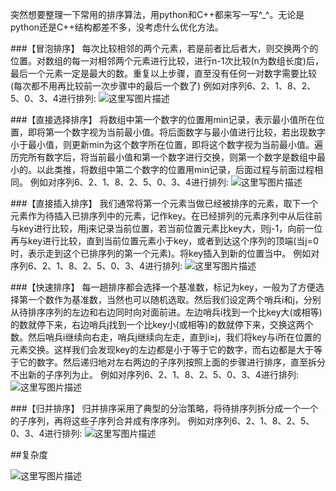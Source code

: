 突然想要整理一下常用的排序算法，用python和C++都来写一写^_^。无论是python还是C++结构都差不多，没考虑什么优化方法。

###【冒泡排序】
每次比较相邻的两个元素，若是前者比后者大，则交换两个的位置。对数组的每一对相邻两个元素进行比较，进行n-1次比较(n为数组长度)后，最后一个元素一定是最大的数。重复以上步骤，直至没有任何一对数字需要比较(每次都不用再比较前一次步骤中的最后一个数了)
例如对序列6、2、1、8、2、5、0、3、4进行排列:
![这里写图片描述](https://img-blog.csdn.net/20180412104655970?watermark/2/text/aHR0cHM6Ly9ibG9nLmNzZG4ubmV0L3UwMTM1OTc5MzE=/font/5a6L5L2T/fontsize/400/fill/I0JBQkFCMA==/dissolve/70)

###【直接选择排序】
将数组中第一个数字的位置用min记录，表示最小值所在位置，即将第一个数字视为当前最小值。将后面数字与最小值进行比较，若出现数字小于最小值，则更新min为这个数字所在位置，即将这个数字视为当前最小值。遍历完所有数字后，将当前最小值和第一个数字进行交换，则第一个数字是数组中最小的。以此类推，将数组中第二个数字的位置用min记录，后面过程与前面过程相同。
例如对序列6、2、1、8、2、5、0、3、4进行排列:
![这里写图片描述](https://img-blog.csdn.net/20180412111804327?watermark/2/text/aHR0cHM6Ly9ibG9nLmNzZG4ubmV0L3UwMTM1OTc5MzE=/font/5a6L5L2T/fontsize/400/fill/I0JBQkFCMA==/dissolve/70)

###【直接插入排序】
我们通常将第一个元素当做已经被排序的元素，取下一个元素作为待插入已排序列中的元素，记作key。在已经排列的元素序列中从后往前与key进行比较，用j来记录当前位置，若当前位置元素比key大，则j-1，向前一位再与key进行比较，直到当前位置元素小于key，或者到达这个序列的顶端(当j=0时，表示走到这个已排序列的第一个元素)。将key插入到新的位置当中。
例如对序列6、2、1、8、2、5、0、3、4进行排列:
![这里写图片描述](https://img-blog.csdn.net/20180412115904364?watermark/2/text/aHR0cHM6Ly9ibG9nLmNzZG4ubmV0L3UwMTM1OTc5MzE=/font/5a6L5L2T/fontsize/400/fill/I0JBQkFCMA==/dissolve/70)


###【快速排序】
每一趟排序都会选择一个基准数，标记为key，一般为了方便选择第一个数作为基准数，当然也可以随机选取。然后我们设定两个哨兵i和j，分别从待排序序列的左边和右边同时向对面前进。左边哨兵i找到一个比key大(或相等)的数就停下来，右边哨兵j找到一个比key小(或相等)的数就停下来，交换这两个数。然后哨兵i继续向右走，哨兵j继续向左走，直到i$\ge$j，我们将key与i所在位置的元素交换。这样我们会发现key的左边都是小于等于它的数字，而右边都是大于等于它的数字。然后递归地对左右两边的子序列按照上面的步骤进行排序，直至拆分不出新的子序列为止。
例如对序列6、2、1、8、2、5、0、3、4进行排列:
![这里写图片描述](https://img-blog.csdn.net/20180412125018999?watermark/2/text/aHR0cHM6Ly9ibG9nLmNzZG4ubmV0L3UwMTM1OTc5MzE=/font/5a6L5L2T/fontsize/400/fill/I0JBQkFCMA==/dissolve/70)

###【归并排序】
归并排序采用了典型的分治策略，将待排序列拆分成一个一个的子序列，再将这些子序列合并成有序序列。
例如对序列6、2、1、8、2、5、0、3、4进行排列:
![这里写图片描述](https://img-blog.csdn.net/20180412135118413?watermark/2/text/aHR0cHM6Ly9ibG9nLmNzZG4ubmV0L3UwMTM1OTc5MzE=/font/5a6L5L2T/fontsize/400/fill/I0JBQkFCMA==/dissolve/70)


##复杂度

![这里写图片描述](https://img-blog.csdn.net/20180412152614105?watermark/2/text/aHR0cHM6Ly9ibG9nLmNzZG4ubmV0L3UwMTM1OTc5MzE=/font/5a6L5L2T/fontsize/400/fill/I0JBQkFCMA==/dissolve/70)

